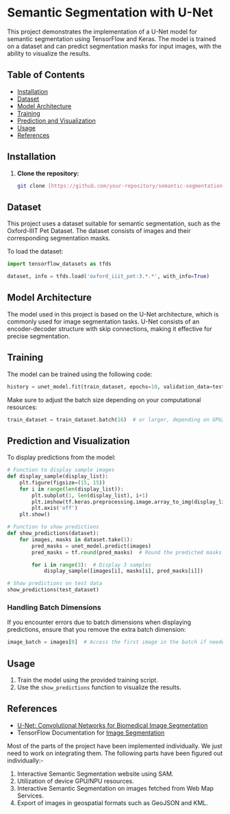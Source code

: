 # Semantic Segmentation with U-Net

This project demonstrates the implementation of a U-Net model for semantic segmentation using TensorFlow and Keras. The model is trained on a dataset and can predict segmentation masks for input images, with the ability to visualize the results.

## Table of Contents
- [Installation](#installation)
- [Dataset](#dataset)
- [Model Architecture](#model-architecture)
- [Training](#training)
- [Prediction and Visualization](#prediction-and-visualization)
- [Usage](#usage)
- [References](#references)

## Installation

1. **Clone the repository:**
   ```bash
   git clone [https://github.com/your-repository/semantic-segmentation-unet.git](https://github.com/sassy2711/SIH-24-1735-SemanticSegmentation.git)
   ```

## Dataset

This project uses a dataset suitable for semantic segmentation, such as the Oxford-IIIT Pet Dataset. The dataset consists of images and their corresponding segmentation masks.

To load the dataset:
```python
import tensorflow_datasets as tfds

dataset, info = tfds.load('oxford_iiit_pet:3.*.*', with_info=True)
```

## Model Architecture

The model used in this project is based on the U-Net architecture, which is commonly used for image segmentation tasks. U-Net consists of an encoder-decoder structure with skip connections, making it effective for precise segmentation.

## Training

The model can be trained using the following code:
```python
history = unet_model.fit(train_dataset, epochs=10, validation_data=test_dataset)
```

Make sure to adjust the batch size depending on your computational resources:
```python
train_dataset = train_dataset.batch(16)  # or larger, depending on GPU/CPU capability
```

## Prediction and Visualization

To display predictions from the model:

```python
# Function to display sample images
def display_sample(display_list):
    plt.figure(figsize=(15, 15))
    for i in range(len(display_list)):
        plt.subplot(1, len(display_list), i+1)
        plt.imshow(tf.keras.preprocessing.image.array_to_img(display_list[i]))
        plt.axis('off')
    plt.show()

# Function to show predictions
def show_predictions(dataset):
    for images, masks in dataset.take(1):
        pred_masks = unet_model.predict(images)
        pred_masks = tf.round(pred_masks)  # Round the predicted masks to 0 or 1

        for i in range(3):  # Display 3 samples
            display_sample([images[i], masks[i], pred_masks[i]])

# Show predictions on test data
show_predictions(test_dataset)
```

### Handling Batch Dimensions

If you encounter errors due to batch dimensions when displaying predictions, ensure that you remove the extra batch dimension:
```python
image_batch = images[0]  # Access the first image in the batch if needed
```

## Usage

1. Train the model using the provided training script.
2. Use the `show_predictions` function to visualize the results.

## References

- [U-Net: Convolutional Networks for Biomedical Image Segmentation](https://arxiv.org/abs/1505.04597)
- TensorFlow Documentation for [Image Segmentation](https://www.tensorflow.org/tutorials/images/segmentation)




Most of the parts of the project have been implemented individually. We just need to work on integrating them.
The following parts have been figured out individually:-

1. Interactive Semantic Segmentation website using SAM.
2. Utilization of device GPU/NPU resources.
3. Interactive Semantic Segmentation on images fetched from Web Map Services.
4. Export of images in geospatial formats such as GeoJSON and KML.



